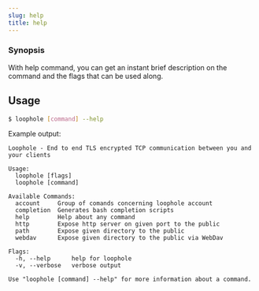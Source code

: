 ```yaml
---
slug: help
title: help
---
```


### Synopsis

With help command, you can get an instant brief description on the command and the flags that can be used along.
## Usage 

```bash
$ loophole [command] --help
```

Example output:

```
Loophole - End to end TLS encrypted TCP communication between you and your clients

Usage:
  loophole [flags]
  loophole [command]

Available Commands:
  account     Group of comands concerning loophole account
  completion  Generates bash completion scripts
  help        Help about any command
  http        Expose http server on given port to the public
  path        Expose given directory to the public
  webdav      Expose given directory to the public via WebDav

Flags:
  -h, --help      help for loophole
  -v, --verbose   verbose output

Use "loophole [command] --help" for more information about a command.
```
